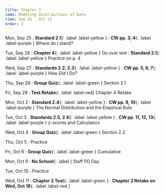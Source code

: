 ```yaml
---
title: Chapter 2
name: Modeling Distributions of Data
time: Sep 25 - Oct 11
order: 3
---
```


Mon, Sep 25
: **Standard 2.1**{: .label .label-yellow }
: **CW pp. 3, 4**{: .label .label-purple } Where do I stand?

Tue, Sep 26
: **Chapter 4**{: .label .label-yellow } Go over test
: **Standard 2.1**{: .label .label-yellow } Practice on p. 4

Wed, Sep 27
: **Standards 2.2, 2.3**{: .label .label-yellow }
: **CW pp. 5, 6, 7**{: .label .label-purple } How Did I Do?

Thu, Sep 28
: **Group Quiz**{: .label .label-green } Section 2.1

Fri, Sep 29
: **Test Retake**{: .label .label-red} Chapter 4 Retake

Mon, Oct 2
: **Standard 2.4**{: .label .label-yellow }
: **CW pp. 9, 10**{: .label .label-purple } The Normal Distribution and the Empirical Rule

Tue, Oct 3
: **Standards 2.5, 2.6**{: .label .label-yellow }
: **CW pp. 11, 12, 13**{: .label .label-purple } z-scores and Calculators

Wed, Oct 4
: **Group Quiz**{: .label .label-green } Section 2.2

Thu, Oct 5
: Practice

Fri, Oct 6
: **Group Quiz**{: .label .label-green } Cumulative

Mon, Oct 9
: **No School**{: .label } Staff PD Day

Tue, Oct 10
: Practice

Wed, Oct 11
: **Chapter 2 Test**{: .label .label-green }
: **Chapter 2 Retake on Wed, Oct 18**{: .label .label-red }


<!-- Thu, Oct 12

Fri, Oct 13

Mon, Oct 16

Tue, Oct 17

Wed, Oct 18

Thu, Oct 19

Fri, Oct 20
: **Great Shakeout Drill**{: .label }

Mon, Oct 23

Tue, Oct 24

Wed, Oct 25

Thu, Oct 26

Fri, Oct 27
: **No Class**{: .label } Secondary Break

Mon, Oct 30

Tue, Oct 31

Wed, Nov 1


Fri, Nov 3

Mon, Nov 6

Tue, Nov 7

Wed, Nov 8

Thu, Nov 9

Fri, Nov 10
: **No Class**{: .label } Veterans' Day

Mon, Nov 13

Tue, Nov 14

Wed, Nov 15

Thu, Nov 16

Fri, Nov 17

Mon, Nov 20
: **No Class**{: .label } Fall Break

Tue, Nov 21
: **No Class**{: .label } Fall Break

Wed, Nov 22
: **No Class**{: .label } Fall Break

Thu, Nov 23
: **No Class**{: .label } Fall Break

Fri, Nov 24
: **No Class**{: .label } Fall Break

Mon, Nov 27

Tue, Nov 28

Wed, Nov 29

Thu, Nov 30

Fri, Dec 1

Mon, Dec 4

Tue, Dec 5

Wed, Dec 6

Thu, Dec 7

Fri, Dec 8

Mon, Dec 11

Tue, Dec 12

Wed, Dec 13

Thu, Dec 14

Fri, Dec 15

Mon, Dec 18

Tue, Dec 19

Wed, Dec 20
: **Finals: P1, P2**{: .label }

Thu, Dec 21
: **Finals: P3, P4**{: .label }

Fri, Dec 22
: **Finals: P5, P6**{: .label }


Mon, Dec 25
: **No Class**{: .label } Winter Break

Tue, Dec 26
: **No Class**{: .label } Winter Break

Wed, Dec 27
: **No Class**{: .label } Winter Break

Thu, Dec 28
: **No Class**{: .label } Winter Break

Fri, Dec 29
: **No Class**{: .label } Winter Break

Mon, Jan 1
: **No Class**{: .label } Winter Break

Tue, Jan 2
: **No Class**{: .label } Winter Break

Wed, Jan 3
: **No Class**{: .label } Winter Break

Thu, Jan 4
: **No Class**{: .label } Winter Break

Fri, Jan 5
: **No Class**{: .label } Winter Break

Mon, Jan 8


Tue, Jan 9


Wed, Jan 10


Thu, Jan 11


Fri, Jan 12


Mon, Jan 15
: **No Class**{: .label } Martin Luther King Jr. Birthday

Tue, Jan 16


Wed, Jan 17


Thu, Jan 18


Fri, Jan 19


Mon, Jan 22


Tue, Jan 23


Wed, Jan 24


Thu, Jan 25
: **Lockdown Drill**{: .label }


Fri, Jan 26


Mon, Jan 29
: **No School**{: .label } Staff PD Day

Tue, Jan 30


Wed, Jan 31


Thu, Feb 1


Fri, Feb 2


Mon, Feb 5


Tue, Feb 6


Wed, Feb 7


Thu, Feb 8
: **Open House**{: .label }


Fri, Feb 9


Mon, Feb 12


Tue, Feb 13


Wed, Feb 14


Thu, Feb 15


Fri, Feb 16
: **No Class**{: .label } Lincoln's Birthday

Mon, Feb 19
: **No Class**{: .label } Presidents Day

Tue, Feb 20


Wed, Feb 21


Thu, Feb 22


Fri, Feb 23


Mon, Feb 26


Tue, Feb 27


Wed, Feb 28


Thu, Feb 29


Fri, Mar 1


Mon, Mar 4


Tue, Mar 5


Wed, Mar 6


Thu, Mar 7


Fri, Mar 8


Mon, Mar 11


Tue, Mar 12


Wed, Mar 13



Thu, Mar 14


Fri, Mar 15


Mon, Mar 18


Tue, Mar 19
: **Fire Drill**{: .label }


Wed, Mar 20


Thu, Mar 21


Fri, Mar 22


Mon, Mar 25


Tue, Mar 26


Wed, Mar 27


Thu, Mar 28


Fri, Mar 29


Mon, Apr 1
: **No Class**{: .label } Spring Break

Tue, Apr 2
: **No Class**{: .label } Spring Break

Wed, Apr 3
: **No Class**{: .label } Spring Break

Thu, Apr 4
: **No Class**{: .label } Spring Break

Fri, Apr 5
: **No Class**{: .label } Spring Break

Mon, Apr 8


Tue, Apr 9


Wed, Apr 10


Thu, Apr 11


Fri, Apr 12


Mon, Apr 15


Tue, Apr 16


Wed, Apr 17


Thu, Apr 18


Fri, Apr 19


Mon, Apr 22


Tue, Apr 23


Wed, Apr 24


Thu, Apr 25


Fri, Apr 26


Mon, Apr 29


Tue, Apr 30


Wed, May 1


Thu, May 2


Fri, May 3


Mon, May 6


Tue, May 7


Wed, May 8


Thu, May 9


Fri, May 10


Mon, May 13


Tue, May 14


Wed, May 15


Thu, May 16


Fri, May 17
: **No Class**{: .label } Malcolm X's Birthday


Mon, May 20


Tue, May 21


Wed, May 22


Thu, May 23


Fri, May 24


Mon, May 27
: **No Class**{: .label } Memorial Day


Tue, May 28


Wed, May 29
: **Finals: P1, P2**{: .label }

Thu, May 30
: **Finals: P3, P4**{: .label }

Fri, May 31
: **Finals: P5, P6**{: .label }

Mon, Jun 3
: **Minimum Day**{: .label}

Tue, Jun 4
: **Minimum Day**{: .label} Last Day of School! -->